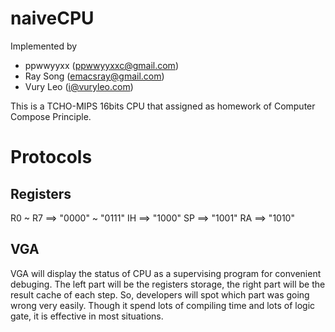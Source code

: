 naiveCPU
========
Implemented by

* ppwwyyxx (ppwwyyxxc@gmail.com)
* Ray Song (emacsray@gmail.com)
* Vury Leo (i@vuryleo.com)

This is a TCHO-MIPS 16bits CPU that assigned as homework of Computer Compose Principle.

Protocols
=========
Registers
---------
R0 ~ R7 ==> "0000" ~ "0111"
IH ==> "1000"
SP ==> "1001"
RA ==> "1010"

VGA
---
VGA will display the status of CPU as a supervising program for convenient debuging.
The left part will be the registers storage, the right part will be the result cache of each step.
So, developers will spot which part was going wrong very easily.
Though it spend lots of compiling time and lots of logic gate, it is effective in most situations.


